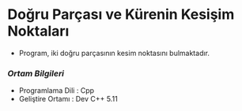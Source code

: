 # Doğru Parçası ve Kürenin Kesişim Noktaları
- Program, iki doğru parçasının kesim noktasını bulmaktadır.


### _Ortam Bilgileri_
- Programlama Dili  : Cpp
- Geliştire Ortamı  : Dev C++ 5.11
